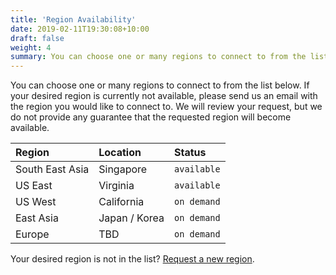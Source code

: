 ```yaml
---
title: 'Region Availability'
date: 2019-02-11T19:30:08+10:00
draft: false
weight: 4
summary: You can choose one or many regions to connect to from the list below. If you desired region is currently not available, please send us an email with the region you would like to connect to. We will review your request but we do not provide any guarantee that the region requested will become available.
---
```


You can choose one or many regions to connect to from the list below. If your desired region is currently not available, please send us an email with the region you would like to connect to. We will review your request, but we do not provide any guarantee that the requested region will become available.

| Region | Location | Status |
| :-------------- | :-------------- | :-------------- |
| South East Asia | Singapore       | `available`     |
| US East         | Virginia        | `available`     |
| US West         | California      | `on demand`     |
| East Asia       | Japan / Korea   | `on demand`     |
| Europe          | TBD             | `on demand`     |

Your desired region is not in the list? [Request a new region](https://).